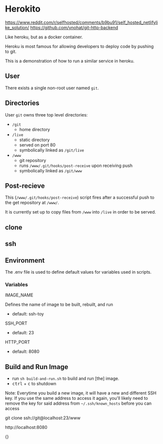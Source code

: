 # Herokito

https://www.reddit.com/r/selfhosted/comments/b9bu91/self_hosted_netlifylike_solution/
https://github.com/ynohat/git-http-backend

Like heroku, but as a docker container.

Heroku is most famous for allowing developers to deploy code by pushing to git.

This is a demonstration of how to run a similar service in heroku.

## User

There exists a single non-root user named `git`.

## Directories

User `git` owns three top level directories:

- `/git`
  - home directory
- `/live`
  - static directory
  - served on port 80
  - symbolically linked as `/git/live`
- `/www`
  - git repository
  - runs `/www/.git/hooks/post-receive` upon receiving push
  - symbolically linked as `/git/www`

## Post-recieve

This (`/www/.git/hooks/post-receive`) script fires after a successful push to the get repository at `/www/`.

It is currently set up to copy files from `/www` into `/live` in order to be served.

## clone

## ssh

## Environment

The .env file is used to define default values for variables used in scripts.

### Variables

IMAGE_NAME

Defines the name of image to be built, rebuilt, and run

- default: ssh-toy

SSH_PORT

- default: 23

HTTP_PORT

- default: 8080

## Build and Run Image

- run `sh build-and-run.sh` to build and run [the] image.
- <kbd>ctrl</kbd> + <kbd>c</kbd> to shutdown

Note:
Everytime you build a new image, it will have a new and different SSH key.
If you use the same address to access it again,
you'll likely need to remove the key for said address from `~/.ssh/known_hosts`
before you can access

git clone ssh://git@localhost:23/www

http://localhost:8080

{}
